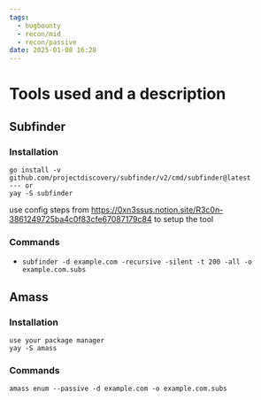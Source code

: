 ```yaml
---
tags:
  - bugbounty
  - recon/mid
  - recon/passive
date: 2025-01-08 16:28
---
```

# Tools used and a description
## Subfinder
### Installation
```
go install -v github.com/projectdiscovery/subfinder/v2/cmd/subfinder@latest
--- or
yay -S subfinder
```

use config steps from https://0xn3ssus.notion.site/R3c0n-3861249725ba4c0f83cfe67087179c84 to setup the tool
### Commands
- `subfinder -d example.com -recursive -silent -t 200 -all -o example.com.subs`

## Amass
### Installation
```
use your package manager
yay -S amass
```
### Commands
`amass enum --passive -d example.com -o example.com.subs` 

## Assetfinder
### Installation
```
go install github.com/tomnomnom/assetfinder@latest
--- or 
yay -S assetfinder
```
### Commands
`echo domain | assetfinder --subs-only`

## The Harvester
### Installation
```
yay -S theHarvester-git
```
###
# References
[[Recon by Omar Abu-Zekri]]
